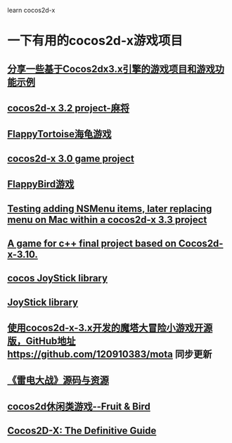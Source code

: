 learn cocos2d-x
# 一下有用的cocos2d-x游戏项目
## <a href="https://github.com/cocos56/Cocos2d-xV3.xDemonstrationsAndProjectsCode">分享一些基于Cocos2dx3.x引擎的游戏项目和游戏功能示例</a>
## <a href="https://github.com/tikicat/Mahjong">cocos2d-x 3.2 project-麻将</a>
## <a href="https://github.com/wongjohn/FlappyTortoise">FlappyTortoise海龟游戏</a>
## <a href="https://github.com/nyakagawan/MyGame">cocos2d-x 3.0 game project</a>
## <a href="https://github.com/kenden23/Flappy_Bird_Cocos2d-x3.0">FlappyBird游戏</a>
## <a href="https://github.com/stevetranby/TestNSMenuCocos2Dx">Testing adding NSMenu items, later replacing menu on Mac within a cocos2d-x 3.3 project</a>
## <a href="https://github.com/WinDerek/Photon">A game for c++ final project based on Cocos2d-x-3.10.</a>
## <a href="https://github.com/quinsmpang/SneakyInput-for-cocos2d-x-v3.9-Cocos-Studio-projects">cocos JoyStick library</a>
## <a href="https://github.com/quinsmpang/SneakyInput-for-cocos2d-x-v3.9-Cocos-Studio-projects">JoyStick library</a>
## <a href="https://gitee.com/120910383/mota.git">使用cocos2d-x-3.x开发的魔塔大冒险小游戏开源版，GitHub地址 https://github.com/120910383/mota 同步更新</a>
## <a href="https://github.com/appleappleapple/GameOfShooting">《雷电大战》源码与资源</a>
## <a href="https://github.com/icsfy/cocos2d-x_FruitandBird">cocos2d休闲类游戏--Fruit & Bird</a>
## <a href="https://github.com/manshuoquan/book-code">Cocos2D-X: The Definitive Guide</a>
## <a href=""></a>
## <a href=""></a>
## <a href=""></a>
## <a href=""></a>
## <a href=""></a>
## <a href=""></a>
## <a href=""></a>
